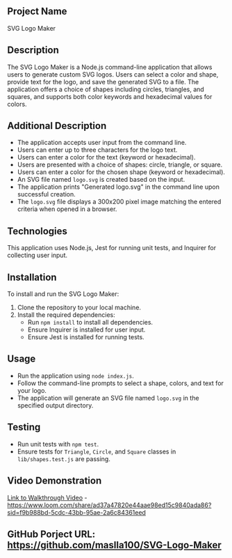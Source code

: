 ## Project Name
SVG Logo Maker

## Description
The SVG Logo Maker is a Node.js command-line application that allows users to generate custom SVG logos. Users can select a color and shape, provide text for the logo, and save the generated SVG to a file. The application offers a choice of shapes including circles, triangles, and squares, and supports both color keywords and hexadecimal values for colors.

## Additional Description
- The application accepts user input from the command line.
- Users can enter up to three characters for the logo text.
- Users can enter a color for the text (keyword or hexadecimal).
- Users are presented with a choice of shapes: circle, triangle, or square.
- Users can enter a color for the chosen shape (keyword or hexadecimal).
- An SVG file named `logo.svg` is created based on the input.
- The application prints "Generated logo.svg" in the command line upon successful creation.
- The `logo.svg` file displays a 300x200 pixel image matching the entered criteria when opened in a browser.

## Technologies
This application uses Node.js, Jest for running unit tests, and Inquirer for collecting user input.

## Installation
To install and run the SVG Logo Maker:

1. Clone the repository to your local machine.
2. Install the required dependencies:
   - Run `npm install` to install all dependencies.
   - Ensure Inquirer is installed for user input.
   - Ensure Jest is installed for running tests.


## Usage
- Run the application using `node index.js`.
- Follow the command-line prompts to select a shape, colors, and text for your logo.
- The application will generate an SVG file named `logo.svg` in the specified output directory.

## Testing
- Run unit tests with `npm test`.
- Ensure tests for `Triangle`, `Circle`, and `Square` classes in `lib/shapes.test.js` are passing.

## Video Demonstration
[Link to Walkthrough Video](#) - https://www.loom.com/share/ad37a47820e44aae98ed15c9840ada86?sid=f9b988bd-5cdc-43bb-95ae-2a6c84361eed 

## GitHub Porject URL: https://github.com/maslla100/SVG-Logo-Maker

